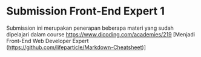# Submission Front-End Expert 1
Submission ini merupakan penerapan beberapa materi yang sudah dipelajari dalam course https://www.dicoding.com/academies/219 [Menjadi Front-End Web Developer Expert (https://github.com/lifeparticle/Markdown-Cheatsheet)]
